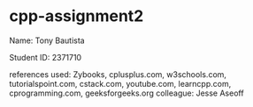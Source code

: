 # cpp-assignment2

Name: Tony Bautista 

Student ID: 2371710

references used: Zybooks, cplusplus.com, w3schools.com, tutorialspoint.com, cstack.com, youtube.com, learncpp.com, cprogramming.com, geeksforgeeks.org
colleague: Jesse Aseoff 
